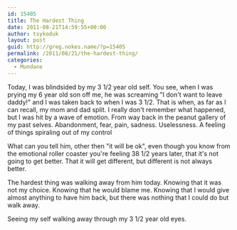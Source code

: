 ```yaml
---
id: 15405
title: The Hardest Thing
date: 2011-08-21T14:59:55+00:00
author: tsykoduk
layout: post
guid: http://greg.nokes.name/?p=15405
permalink: /2011/08/21/the-hardest-thing/
categories:
  - Mundane
---
```

Today, I was blindsided by my 3 1/2 year old self. You see, when I was prying my 6 year old son off me, he was screaming "I don't want to leave daddy!" and I was taken back to when I was 3 1/2. That is when, as far as I can recall, my mom and dad split. I really don't remember what happened, but I was hit by a wave of emotion. From way back in the peanut gallery of my past selves. Abandonment, fear, pain, sadness. Uselessness. A feeling of things spiraling out of my control
<!--more-->

What can you tell him, other then "it will be ok", even though you know from the emotional roller coaster you're feeling 38 1/2 years later, that it's not going to get better. That it will get different, but different is not always better.

The hardest thing was walking away from him today. Knowing that it was not my choice. Knowing that he would blame me. Knowing that I would give almost anything to have him back, but there was nothing that I could do but walk away.

Seeing my self walking away through my 3 1/2 year old eyes.